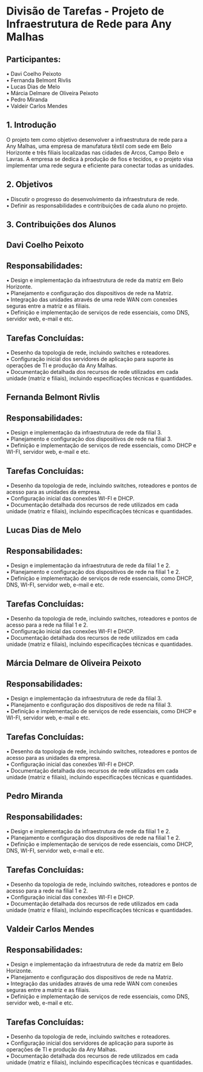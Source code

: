 # Divisão de Tarefas - Projeto de Infraestrutura de Rede para Any Malhas


## Participantes:
•	Davi Coelho Peixoto   
•	Fernanda Belmont Rivlis    
•	Lucas Dias de Melo   
•	Márcia Delmare de Oliveira Peixoto   
•	Pedro Miranda   
•	Valdeir Carlos Mendes   

## 1. Introdução
O projeto tem como objetivo desenvolver a infraestrutura de rede para a Any Malhas, uma empresa de manufatura têxtil com sede em Belo Horizonte e três filiais localizadas nas cidades de Arcos, Campo Belo e Lavras. A empresa se dedica à produção de fios e tecidos, e o projeto visa implementar uma rede segura e eficiente para conectar todas as unidades.

## 2. Objetivos 
•	Discutir o progresso do desenvolvimento da infraestrutura de rede.  
•	Definir as responsabilidades e contribuições de cada aluno no projeto.  

## 3. Contribuições dos Alunos

## Davi Coelho Peixoto
## Responsabilidades:
•	Design e implementação da infraestrutura de rede da matriz em Belo Horizonte.  
•	Planejamento e configuração dos dispositivos de rede na Matriz.  
•	Integração das unidades através de uma rede WAN com conexões seguras entre a matriz e as filiais.  
•	Definição e implementação de serviços de rede essenciais, como DNS, servidor web, e-mail e etc.  
## Tarefas Concluídas:
•	Desenho da topologia de rede, incluindo switches e roteadores.   
•	Configuração inicial dos servidores de aplicação para suporte às operações de TI e produção da Any Malhas.  
•	Documentação detalhada dos recursos de rede utilizados em cada unidade (matriz e filiais), incluindo especificações técnicas e quantidades.  

## Fernanda Belmont Rivlis
## Responsabilidades:
•	Design e implementação da infraestrutura de rede da filial 3.  
•	Planejamento e configuração dos dispositivos de rede na filial 3.  
•	Definição e implementação de serviços de rede essenciais, como DHCP  e WI-FI, servidor web, e-mail e etc.  
## Tarefas Concluídas:
•	Desenho da topologia de rede, incluindo switches, roteadores e pontos de acesso para as unidades da empresa.  
•	Configuração inicial das conexões WI-FI e DHCP.  
•	Documentação detalhada dos recursos de rede utilizados em cada unidade (matriz e filiais), incluindo especificações técnicas e quantidades.  

## Lucas Dias de Melo 
## Responsabilidades:
•	Design e implementação da infraestrutura de rede da filial 1 e 2.  
•	Planejamento e configuração dos dispositivos de rede na filial 1 e 2.  
•	Definição e implementação de serviços de rede essenciais, como DHCP, DNS, WI-FI, servidor web, e-mail e etc.  
## Tarefas Concluídas:
•	Desenho da topologia de rede, incluindo switches, roteadores e pontos de acesso para a rede na filial 1 e 2.  
•	Configuração inicial das conexões WI-FI e DHCP.  
•	Documentação detalhada dos recursos de rede utilizados em cada unidade (matriz e filiais), incluindo especificações técnicas e quantidades.  

## Márcia Delmare de Oliveira Peixoto 
## Responsabilidades:
•	Design e implementação da infraestrutura de rede da filial 3.  
•	Planejamento e configuração dos dispositivos de rede na filial 3.  
•	Definição e implementação de serviços de rede essenciais, como DHCP  e WI-FI, servidor web, e-mail e etc.  
## Tarefas Concluídas:
•	Desenho da topologia de rede, incluindo switches, roteadores e pontos de acesso para as unidades da empresa.  
•	Configuração inicial das conexões WI-FI e DHCP.  
•	Documentação detalhada dos recursos de rede utilizados em cada unidade (matriz e filiais), incluindo especificações técnicas e quantidades.  

## Pedro Miranda 
## Responsabilidades:
•	Design e implementação da infraestrutura de rede da filial 1 e 2.  
•	Planejamento e configuração dos dispositivos de rede na filial 1 e 2.  
•	Definição e implementação de serviços de rede essenciais, como DHCP, DNS, WI-FI, servidor web, e-mail e etc.  
## Tarefas Concluídas:
•	Desenho da topologia de rede, incluindo switches, roteadores e pontos de acesso para a rede na filial 1 e 2.  
•	Configuração inicial das conexões WI-FI e DHCP.  
•	Documentação detalhada dos recursos de rede utilizados em cada unidade (matriz e filiais), incluindo especificações técnicas e quantidades.  

## Valdeir Carlos Mendes 
## Responsabilidades:
•	Design e implementação da infraestrutura de rede da matriz em Belo Horizonte.  
•	Planejamento e configuração dos dispositivos de rede na Matriz.  
•	Integração das unidades através de uma rede WAN com conexões seguras entre a matriz e as filiais.  
•	Definição e implementação de serviços de rede essenciais, como DNS, servidor web, e-mail e etc.  
## Tarefas Concluídas:
•	Desenho da topologia de rede, incluindo switches e roteadores.   
•	Configuração inicial dos servidores de aplicação para suporte às operações de TI e produção da Any Malhas.  
•	Documentação detalhada dos recursos de rede utilizados em cada unidade (matriz e filiais), incluindo especificações técnicas e quantidades.  
